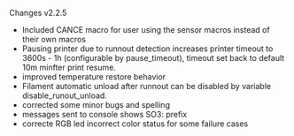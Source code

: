 Changes v2.2.5

- Included CANCE macro for user using the sensor macros instead of their own macros
- Pausing printer due to runnout detection increases printer timeout to 3600s - 1h (configurable by pause_timeout), timeout set back to default 10m minfter print resume.
- improved temperature restore behavior
- Filament automatic unload after runnout can be disabled by variable disable_runout_unload.
- corrected some minor bugs and spelling
- messages sent to console shows SO3: prefix
- correcte RGB led incorrect color status for some failure cases
  
